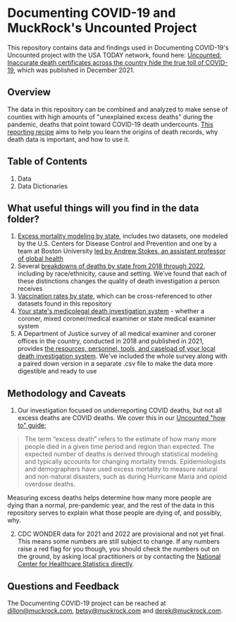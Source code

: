 # Documenting COVID-19 and MuckRock's Uncounted Project
This repository contains data and findings used in Documenting COVID-19's Uncounted project with the USA TODAY network, found here: [Uncounted: Inaccurate death certificates across the country hide the true toll of COVID-19](https://www.usatoday.com/in-depth/news/nation/2021/12/22/covid-deaths-obscured-inaccurate-death-certificates/8899157002/), which was published in December 2021.

## Overview
The data in this repository can be combined and analyzed to make sense of counties with high amounts of "unexplained excess deaths" during the pandemic, deaths that point toward COVID-19 death undercounts. [This reporting recipe](https://www.muckrock.com/news/archives/2022/jan/06/how-to-use-uncounted-cdc-data/) aims to help you learn the origins of death records, why death data is important, and how to use it. 

## Table of Contents
1. Data
2. Data Dictionaries

## What useful things will you find in the data folder?
1. [Excess mortality modeling by state](data/excess_mortality_modeling), includes two datasets, one modeled by the U.S. Centers for Disease Control and Prevention and one by a team at Boston University [led by Andrew Stokes, an assistant professor of global health](https://www.bu.edu/articles/2022/underreporting-covid-19-deaths/?utm_campaign=social_experts&utm_source=twitter&utm_medium=photo&utm_content=research_publichealth)
2. Several [breakdowns of deaths by state from 2018 through 2022](data/race_ethnicity_cause_place_breakdowns), including by race/ethnicity, cause and setting. We've found that each of these distinctions changes the quality of death investigation a person receives
3. [Vaccination rates by state](data/vaccinations), which can be cross-referenced to other datasets found in this repository
4. [Your state's medicolegal death investigation system](data/coroner_and_medical_examiner_survey) - whether a coroner, mixed coroner/medical examiner or state medical examiner system
5. A Department of Justice survey of all medical examiner and coroner offices in the country, conducted in 2018 and published in 2021, provides [the resources, personnel, tools, and caseload of your local death investigation system](data/coroner_and_medical_examiner_survey). We've included the whole survey along with a paired down version in a separate .csv file to make the data more digestible and ready to use

## Methodology and Caveats
1. Our investigation focused on underreporting COVID deaths, but not all excess deaths are COVID deaths. We cover this in our [Uncounted "how to" guide](https://www.muckrock.com/news/archives/2022/jan/06/how-to-use-uncounted-cdc-data/);
>The term “excess death” refers to the estimate of how many more people died in a given time period and region than expected. The expected number of deaths is derived through statistical modeling and typically accounts for changing mortality trends. Epidemiologists and demographers have used excess mortality to measure natural and non-natural disasters, such as during Hurricane Maria and opioid overdose deaths.

Measuring excess deaths helps determine how many more people are dying than a normal, pre-pandemic year, and the rest of the data in this repository serves to explain what those people are dying of, and possibly, why.

2. CDC WONDER data for 2021 and 2022 are provisional and not yet final. This means some numbers are still subject to change. If any numbers raise a red flag for you though, you should check the numbers out on the ground, by asking local practitioners or by contacting the [National Center for Healthcare Statistics directly](https://www.cdc.gov/nchs/index.htm).

## Questions and Feedback
The Documenting COVID-19 project can be reached at dillon@muckrock.com, betsy@muckrock.com and derek@muckrock.com.
